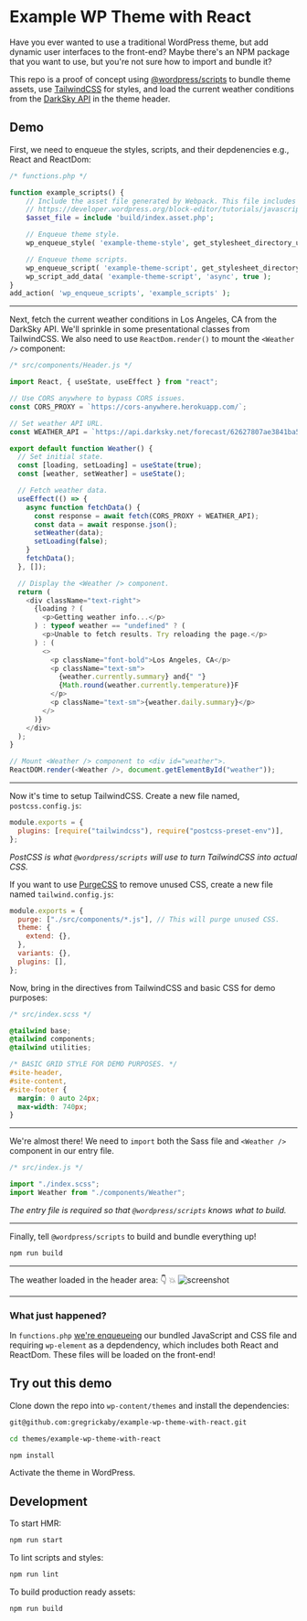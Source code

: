 # Example WP Theme with React

Have you ever wanted to use a traditional WordPress theme, but add dynamic user interfaces to the front-end? Maybe there's an NPM package that you want to use, but you're not sure how to import and bundle it?

This repo is a proof of concept using [@wordpress/scripts](https://developer.wordpress.org/block-editor/packages/packages-scripts/) to bundle theme assets, use [TailwindCSS](https://tailwindcss.com/) for styles, and load the current weather conditions from the [DarkSky API](https://darksky.net/dev) in the theme header.

## Demo

First, we need to enqueue the styles, scripts, and their depdenencies e.g., React and ReactDom:

```php
/* functions.php */

function example_scripts() {
	// Include the asset file generated by Webpack. This file includes dependencies!
	// https://developer.wordpress.org/block-editor/tutorials/javascript/js-build-setup/#dependency-management
	$asset_file = include 'build/index.asset.php';

	// Enqueue theme style.
	wp_enqueue_style( 'example-theme-style', get_stylesheet_directory_uri() . '/build/index.css', [], $asset_file['version'] );

	// Enqueue theme scripts.
	wp_enqueue_script( 'example-theme-script', get_stylesheet_directory_uri() . '/build/index.js', $asset_file['dependencies'], $asset_file['version'], true );
	wp_script_add_data( 'example-theme-script', 'async', true );
}
add_action( 'wp_enqueue_scripts', 'example_scripts' );
```

---

Next, fetch the current weather conditions in Los Angeles, CA from the DarkSky API. We'll sprinkle in some presentational classes from TailwindCSS. We also need to use `ReactDom.render()` to mount the `<Weather />` component:

```js
/* src/components/Header.js */

import React, { useState, useEffect } from "react";

// Use CORS anywhere to bypass CORS issues.
const CORS_PROXY = `https://cors-anywhere.herokuapp.com/`;

// Set weather API URL.
const WEATHER_API = `https://api.darksky.net/forecast/62627807ae3841ba587c80d49b90759b/37.8267,-122.4233`;

export default function Weather() {
  // Set initial state.
  const [loading, setLoading] = useState(true);
  const [weather, setWeather] = useState();

  // Fetch weather data.
  useEffect(() => {
    async function fetchData() {
      const response = await fetch(CORS_PROXY + WEATHER_API);
      const data = await response.json();
      setWeather(data);
      setLoading(false);
    }
    fetchData();
  }, []);

  // Display the <Weather /> component.
  return (
    <div className="text-right">
      {loading ? (
        <p>Getting weather info...</p>
      ) : typeof weather == "undefined" ? (
        <p>Unable to fetch results. Try reloading the page.</p>
      ) : (
        <>
          <p className="font-bold">Los Angeles, CA</p>
          <p className="text-sm">
            {weather.currently.summary} and{" "}
            {Math.round(weather.currently.temperature)}F
          </p>
          <p className="text-sm">{weather.daily.summary}</p>
        </>
      )}
    </div>
  );
}

// Mount <Weather /> component to <div id="weather">.
ReactDOM.render(<Weather />, document.getElementById("weather"));
```

---

Now it's time to setup TailwindCSS. Create a new file named, `postcss.config.js`:

```js
module.exports = {
  plugins: [require("tailwindcss"), require("postcss-preset-env")],
};
```

_PostCSS is what `@wordpress/scripts` will use to turn TailwindCSS into actual CSS._

If you want to use [PurgeCSS](https://tailwindcss.com/docs/controlling-file-size/#removing-unused-css) to remove unused CSS, create a new file named `tailwind.config.js`:

```js
module.exports = {
  purge: ["./src/components/*.js"], // This will purge unused CSS.
  theme: {
    extend: {},
  },
  variants: {},
  plugins: [],
};
```

Now, bring in the directives from TailwindCSS and basic CSS for demo purposes:

```scss
/* src/index.scss */

@tailwind base;
@tailwind components;
@tailwind utilities;

/* BASIC GRID STYLE FOR DEMO PURPOSES. */
#site-header,
#site-content,
#site-footer {
  margin: 0 auto 24px;
  max-width: 740px;
}
```

---

We're almost there! We need to `import` both the Sass file and `<Weather />` component in our entry file.

```js
/* src/index.js */

import "./index.scss";
import Weather from "./components/Weather";
```

_The entry file is required so that `@wordpress/scripts` knows what to build._

---

Finally, tell `@wordpress/scripts` to build and bundle everything up!

```bash
npm run build
```

---

The weather loaded in the header area: 👇 💥
![screenshot](https://dl.dropbox.com/s/q9jqy32g8tnjimq/kapture%202020-07-21%20at%2013.33.48.gif?dl=0)

---

### What just happened?

In `functions.php` [we're enqueueing](https://github.com/gregrickaby/wp-theme-with-react/blob/master/functions.php) our bundled JavaScript and CSS file and requiring `wp-element` as a depdendency, which includes both React and ReactDom. These files will be loaded on the front-end!

## Try out this demo

Clone down the repo into `wp-content/themes` and install the dependencies:

```bash
git@github.com:gregrickaby/example-wp-theme-with-react.git
```

```bash
cd themes/example-wp-theme-with-react
```

```bash
npm install
```

Activate the theme in WordPress.

## Development

To start HMR:

```bash
npm run start
```

To lint scripts and styles:

```bash
npm run lint
```

To build production ready assets:

```bash
npm run build
```
